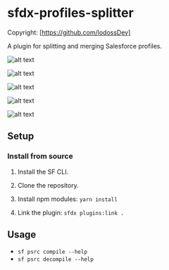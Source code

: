 sfdx-profiles-splitter
==
Copyright: [https://github.com/lodossDev]

A plugin for splitting and merging Salesforce profiles.

![alt text](https://github.com/lodossDev/sfdx-profiles-splitter/blob/master/images/Screenshot%202018-10-28%20at%2021.47.43.png?raw=true)

![alt text](https://github.com/lodossDev/sfdx-profiles-splitter/blob/master/images/Screenshot%202018-10-28%20at%2021.48.12.png?raw=true)

![alt text](https://github.com/lodossDev/sfdx-profiles-splitter/blob/master/images/Screenshot%202018-10-28%20at%2021.48.34.png?raw=true)

![alt text](https://github.com/lodossDev/sfdx-profiles-splitter/blob/master/images/Screenshot%202018-10-28%20at%2021.49.12.png?raw=true)

![alt text](https://github.com/lodossDev/sfdx-profiles-splitter/blob/master/images/Screenshot%202018-10-28%20at%2021.49.34.png?raw=true)

## Setup

### Install from source

1. Install the SF CLI.

2. Clone the repository.

3. Install npm modules: `yarn install`

4. Link the plugin: `sfdx plugins:link .`

## Usage

<!-- commands -->
* `sf psrc compile --help`
* `sf psrc decompile --help`
